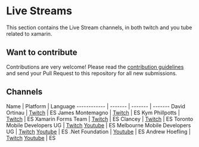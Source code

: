 # Live Streams

This section contains the Live Stream channels, in both twitch and you tube related to xamarin.

## Want to contribute

Contributions are very welcome! Please read the [contribution guidelines](contributing-guidelines.md) and send your Pull Request to this repository for all new submissions.

## Channels

Name | Platform | Language
------------ | ------- | ------- | -------
David Ortinau | [Twitch](https://www.twitch.tv/davidortinau) | ES 
James Montemagno | [Twitch](https://www.twitch.tv/davidortinau) | ES
Kym Phillpotts | [Twitch](https://www.twitch.tv/kymphillpotts/videos) | ES
Xamarin Forms Team | [Twitch](https://www.twitch.tv/videos/416199813) | ES
Clancey | [Twitch](https://www.twitch.tv/clancey/videos) | ES
Toronto Mobile Developers UG | [Twitch](https://www.twitch.tv/torontomobiledevs/videos) [Youtube](https://www.youtube.com/channel/UCASHUenPcHRI0Aabp2QAl6w) | ES
Melbourne Mobile Developers UG | [Twitch](https://www.twitch.tv/melbournexamarinmeetup/videos)  [Youtube](https://www.youtube.com/channel/UCIFSs792nxCmr0trPq_hsrQ) | ES
.Net Foundation | [Youtube](https://www.youtube.com/channel/UCiaZbznpWV1o-KLxj8zqR6A) | ES
Andrew Hoefling | [Twitch](https://www.twitch.tv/ahoefling) [Youtube](https://https://www.youtube.com/watch?v=hZmZHX7wkz4) | ES